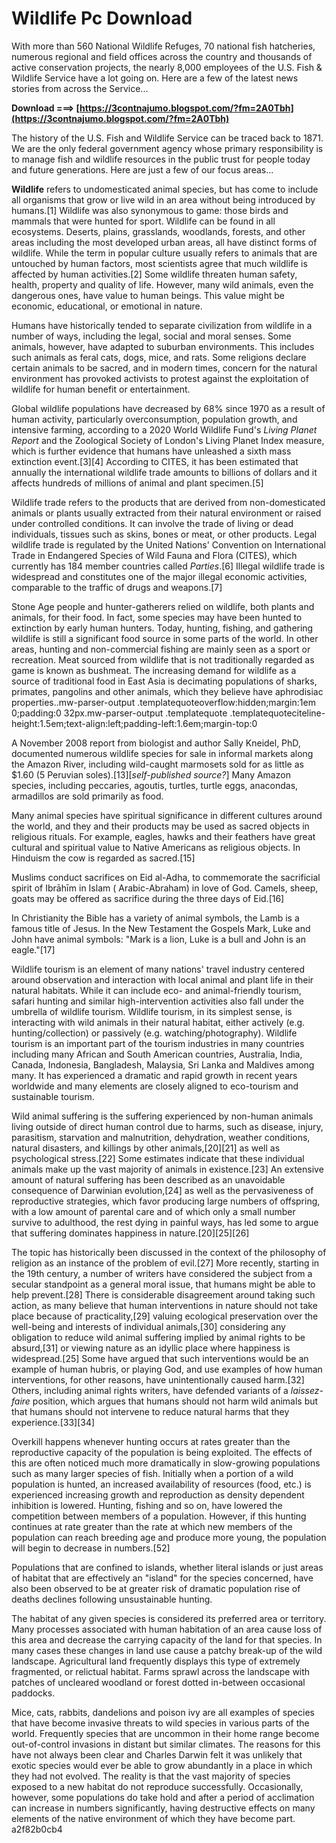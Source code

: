 # Wildlife Pc Download
  
With more than 560 National Wildlife Refuges, 70 national fish hatcheries, numerous regional and field offices across the country and thousands of active conservation projects, the nearly 8,000 employees of the U.S. Fish & Wildlife Service have a lot going on. Here are a few of the latest news stories from across the Service...
 
**Download ===> [https://3contnajumo.blogspot.com/?fm=2A0Tbh](https://3contnajumo.blogspot.com/?fm=2A0Tbh)**


 
The history of the U.S. Fish and Wildlife Service can be traced back to 1871. We are the only federal government agency whose primary responsibility is to manage fish and wildlife resources in the public trust for people today and future generations. Here are just a few of our focus areas...
 
**Wildlife** refers to undomesticated animal species, but has come to include all organisms that grow or live wild in an area without being introduced by humans.[1] Wildlife was also synonymous to game: those birds and mammals that were hunted for sport. Wildlife can be found in all ecosystems. Deserts, plains, grasslands, woodlands, forests, and other areas including the most developed urban areas, all have distinct forms of wildlife. While the term in popular culture usually refers to animals that are untouched by human factors, most scientists agree that much wildlife is affected by human activities.[2] Some wildlife threaten human safety, health, property and quality of life. However, many wild animals, even the dangerous ones, have value to human beings. This value might be economic, educational, or emotional in nature.
 
Humans have historically tended to separate civilization from wildlife in a number of ways, including the legal, social and moral senses. Some animals, however, have adapted to suburban environments. This includes such animals as feral cats, dogs, mice, and rats. Some religions declare certain animals to be sacred, and in modern times, concern for the natural environment has provoked activists to protest against the exploitation of wildlife for human benefit or entertainment.

Global wildlife populations have decreased by 68% since 1970 as a result of human activity, particularly overconsumption, population growth, and intensive farming, according to a 2020 World Wildlife Fund's *Living Planet Report* and the Zoological Society of London's Living Planet Index measure, which is further evidence that humans have unleashed a sixth mass extinction event.[3][4] According to CITES, it has been estimated that annually the international wildlife trade amounts to billions of dollars and it affects hundreds of millions of animal and plant specimen.[5]
 
Wildlife trade refers to the products that are derived from non-domesticated animals or plants usually extracted from their natural environment or raised under controlled conditions. It can involve the trade of living or dead individuals, tissues such as skins, bones or meat, or other products. Legal wildlife trade is regulated by the United Nations' Convention on International Trade in Endangered Species of Wild Fauna and Flora (CITES), which currently has 184 member countries called *Parties*.[6] Illegal wildlife trade is widespread and constitutes one of the major illegal economic activities, comparable to the traffic of drugs and weapons.[7]
 
Stone Age people and hunter-gatherers relied on wildlife, both plants and animals, for their food. In fact, some species may have been hunted to extinction by early human hunters. Today, hunting, fishing, and gathering wildlife is still a significant food source in some parts of the world. In other areas, hunting and non-commercial fishing are mainly seen as a sport or recreation. Meat sourced from wildlife that is not traditionally regarded as game is known as bushmeat. The increasing demand for wildlife as a source of traditional food in East Asia is decimating populations of sharks, primates, pangolins and other animals, which they believe have aphrodisiac properties..mw-parser-output .templatequoteoverflow:hidden;margin:1em 0;padding:0 32px.mw-parser-output .templatequote .templatequoteciteline-height:1.5em;text-align:left;padding-left:1.6em;margin-top:0
 
A November 2008 report from biologist and author Sally Kneidel, PhD, documented numerous wildlife species for sale in informal markets along the Amazon River, including wild-caught marmosets sold for as little as $1.60 (5 Peruvian soles).[13][*self-published source?*] Many Amazon species, including peccaries, agoutis, turtles, turtle eggs, anacondas, armadillos are sold primarily as food.
 
Many animal species have spiritual significance in different cultures around the world, and they and their products may be used as sacred objects in religious rituals. For example, eagles, hawks and their feathers have great cultural and spiritual value to Native Americans as religious objects. In Hinduism the cow is regarded as sacred.[15]
 
Muslims conduct sacrifices on Eid al-Adha, to commemorate the sacrificial spirit of Ibrāhīm in Islam ( Arabic-Abraham) in love of God. Camels, sheep, goats may be offered as sacrifice during the three days of Eid.[16]
 
In Christianity the Bible has a variety of animal symbols, the Lamb is a famous title of Jesus. In the New Testament the Gospels Mark, Luke and John have animal symbols: "Mark is a lion, Luke is a bull and John is an eagle."[17]
 
Wildlife tourism is an element of many nations' travel industry centered around observation and interaction with local animal and plant life in their natural habitats. While it can include eco- and animal-friendly tourism, safari hunting and similar high-intervention activities also fall under the umbrella of wildlife tourism. Wildlife tourism, in its simplest sense, is interacting with wild animals in their natural habitat, either actively (e.g. hunting/collection) or passively (e.g. watching/photography). Wildlife tourism is an important part of the tourism industries in many countries including many African and South American countries, Australia, India, Canada, Indonesia, Bangladesh, Malaysia, Sri Lanka and Maldives among many. It has experienced a dramatic and rapid growth in recent years worldwide and many elements are closely aligned to eco-tourism and sustainable tourism.
 
Wild animal suffering is the suffering experienced by non-human animals living outside of direct human control due to harms, such as disease, injury, parasitism, starvation and malnutrition, dehydration, weather conditions, natural disasters, and killings by other animals,[20][21] as well as psychological stress.[22] Some estimates indicate that these individual animals make up the vast majority of animals in existence.[23] An extensive amount of natural suffering has been described as an unavoidable consequence of Darwinian evolution,[24] as well as the pervasiveness of reproductive strategies, which favor producing large numbers of offspring, with a low amount of parental care and of which only a small number survive to adulthood, the rest dying in painful ways, has led some to argue that suffering dominates happiness in nature.[20][25][26]
 
The topic has historically been discussed in the context of the philosophy of religion as an instance of the problem of evil.[27] More recently, starting in the 19th century, a number of writers have considered the subject from a secular standpoint as a general moral issue, that humans might be able to help prevent.[28] There is considerable disagreement around taking such action, as many believe that human interventions in nature should not take place because of practicality,[29] valuing ecological preservation over the well-being and interests of individual animals,[30] considering any obligation to reduce wild animal suffering implied by animal rights to be absurd,[31] or viewing nature as an idyllic place where happiness is widespread.[25] Some have argued that such interventions would be an example of human hubris, or playing God, and use examples of how human interventions, for other reasons, have unintentionally caused harm.[32] Others, including animal rights writers, have defended variants of a *laissez-faire* position, which argues that humans should not harm wild animals but that humans should not intervene to reduce natural harms that they experience.[33][34]
 
Overkill happens whenever hunting occurs at rates greater than the reproductive capacity of the population is being exploited. The effects of this are often noticed much more dramatically in slow-growing populations such as many larger species of fish. Initially when a portion of a wild population is hunted, an increased availability of resources (food, etc.) is experienced increasing growth and reproduction as density dependent inhibition is lowered. Hunting, fishing and so on, have lowered the competition between members of a population. However, if this hunting continues at rate greater than the rate at which new members of the population can reach breeding age and produce more young, the population will begin to decrease in numbers.[52]
 
Populations that are confined to islands, whether literal islands or just areas of habitat that are effectively an "island" for the species concerned, have also been observed to be at greater risk of dramatic population rise of deaths declines following unsustainable hunting.
 
The habitat of any given species is considered its preferred area or territory. Many processes associated with human habitation of an area cause loss of this area and decrease the carrying capacity of the land for that species. In many cases these changes in land use cause a patchy break-up of the wild landscape. Agricultural land frequently displays this type of extremely fragmented, or relictual habitat. Farms sprawl across the landscape with patches of uncleared woodland or forest dotted in-between occasional paddocks.
 
Mice, cats, rabbits, dandelions and poison ivy are all examples of species that have become invasive threats to wild species in various parts of the world. Frequently species that are uncommon in their home range become out-of-control invasions in distant but similar climates. The reasons for this have not always been clear and Charles Darwin felt it was unlikely that exotic species would ever be able to grow abundantly in a place in which they had not evolved. The reality is that the vast majority of species exposed to a new habitat do not reproduce successfully. Occasionally, however, some populations do take hold and after a period of acclimation can increase in numbers significantly, having destructive effects on many elements of the native environment of which they have become part.
 a2f82b0cb4
 
